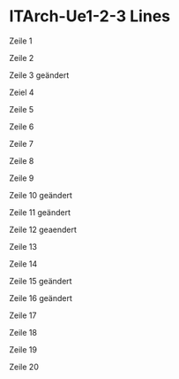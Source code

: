 # ITArch-Ue1-2-3 Lines
Zeile 1

Zeile 2 

Zeile 3 geändert

Zeiel 4

Zeile 5

Zeile 6

Zeile 7

Zeile 8

Zeile 9

Zeile 10 geändert

Zeile 11 geändert

Zeile 12 geaendert

Zeile 13

Zeile 14

Zeile 15 geändert

Zeile 16 geändert

Zeile 17

Zeile 18

Zeile 19

Zeile 20
